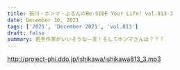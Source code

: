 ```yaml
---
title: 石川・ホンマ・ぶるんのBe-SIDE Your Life! vol.813-3
date: December 16, 2021
tags: ['2021', 'December 2021', 'vol.813']
draft: false
summary: 若手作家がいいそうな一言！そしてホンマさんは？？？
---
```


http://project-phi.ddo.jp/ishikawa/ishikawa813_3.mp3
